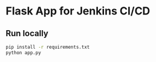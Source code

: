 # Flask App for Jenkins CI/CD

## Run locally
```bash
pip install -r requirements.txt
python app.py
